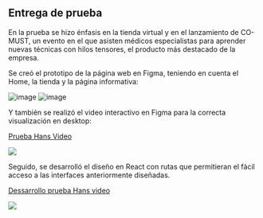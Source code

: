 
## Entrega de prueba

En la prueba se hizo énfasis en la tienda virtual y en el lanzamiento de CO-MUST, un evento en el que asisten médicos especialistas para aprender nuevas técnicas con hilos tensores, el producto más destacado de la empresa. 

Se creó el prototipo de la página web en Figma, teniendo en cuenta el Home, la tienda y la página informativa: 

![image](https://github.com/user-attachments/assets/2434f1a7-20eb-4b8a-896f-f4827fcc52f6)
![image](https://github.com/user-attachments/assets/d30f8c1e-08c3-45b4-930d-cce963a2b913)

Y también se realizó el video interactivo en Figma para la correcta visualización en desktop:
<div>
    <a href="https://www.loom.com/share/21da455cda194bfcb3014b03a9ec019e">
      <p>Prueba Hans Video</p>
    </a>
    <a href="https://www.loom.com/share/21da455cda194bfcb3014b03a9ec019e">
      <img style="max-width:300px;" src="https://cdn.loom.com/sessions/thumbnails/21da455cda194bfcb3014b03a9ec019e-a43dcc9082561a92-full-play.gif">
    </a>
  </div>

  Seguido, se desarrolló el diseño en React con rutas que permitieran el fácil acceso a las interfaces anteriormente diseñadas.

<div>
    <a href="https://www.loom.com/share/ef80bd940ac64847bdeb0bc43755e6a9">
      <p>Dessarrollo prueba Hans video</p>
    </a>
    <a href="https://www.loom.com/share/ef80bd940ac64847bdeb0bc43755e6a9">
      <img style="max-width:300px;" src="https://cdn.loom.com/sessions/thumbnails/ef80bd940ac64847bdeb0bc43755e6a9-87c3880313e9c83c-full-play.gif">
    </a>
  </div>
